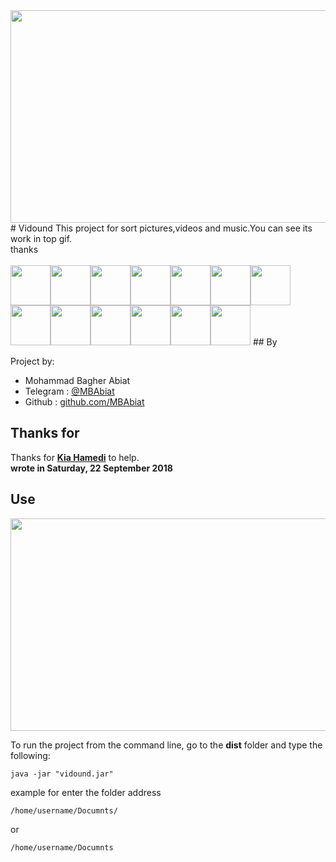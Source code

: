 
<img src="https://preview.ibb.co/ebNkg9/Vidound.png" width="900" height="340" />
# Vidound
This project for sort pictures,videos and music.You can see its work in top gif.<br />
thanks<br /><br />
<img src="https://media.giphy.com/media/1X62zpkb0zin0MVWsY/giphy.gif" width="64" height="64" /><img src="https://media.giphy.com/media/1X62zpkb0zin0MVWsY/giphy.gif" width="64" height="64" /><img src="https://media.giphy.com/media/1X62zpkb0zin0MVWsY/giphy.gif" width="64" height="64" /><img src="https://media.giphy.com/media/1X62zpkb0zin0MVWsY/giphy.gif" width="64" height="64" /><img src="https://media.giphy.com/media/1X62zpkb0zin0MVWsY/giphy.gif" width="64" height="64" /><img src="https://media.giphy.com/media/1X62zpkb0zin0MVWsY/giphy.gif" width="64" height="64" /><img src="https://media.giphy.com/media/1X62zpkb0zin0MVWsY/giphy.gif" width="64" height="64" /><img src="https://media.giphy.com/media/1X62zpkb0zin0MVWsY/giphy.gif" width="64" height="64" /><img src="https://media.giphy.com/media/1X62zpkb0zin0MVWsY/giphy.gif" width="64" height="64" /><img src="https://media.giphy.com/media/1X62zpkb0zin0MVWsY/giphy.gif" width="64" height="64" /><img src="https://media.giphy.com/media/1X62zpkb0zin0MVWsY/giphy.gif" width="64" height="64" /><img src="https://media.giphy.com/media/1X62zpkb0zin0MVWsY/giphy.gif" width="64" height="64" /><img src="https://media.giphy.com/media/1X62zpkb0zin0MVWsY/giphy.gif" width="64" height="64" />
## By 

Project by:
- Mohammad Bagher Abiat 
- Telegram : [@MBAbiat](https://t.me/MBAbiat)
- Github : [github.com/MBAbiat](https://github.com/MBAbiat)<br />
 

## Thanks for

Thanks for [<b>Kia Hamedi</b>](https://t.me/happy722) to help.<br />
<b>wrote in Saturday, 22 September 2018</b>



## Use
<img src="https://media.giphy.com/media/443DcGspHzBCaOFfFh/giphy.gif" width="900" height="340" />

To run the project from the command line, go to the <b>dist</b> folder and
type the following:

```
java -jar "vidound.jar"
```
example for enter the folder address
```
/home/username/Documnts/
```
or 
```
/home/username/Documnts
```
